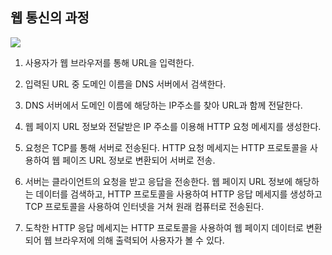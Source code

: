 ## 웹 통신의 과정
![](https://velog.velcdn.com/images/dymnam/post/31e108c4-7b31-43c6-b376-b70b96cbe5d1/image.png)

1. 사용자가 웹 브라우저를 통해 URL을 입력한다.

2. 입력된 URL 중 도메인 이름을 DNS 서버에서 검색한다.

3. DNS 서버에서 도메인 이름에 해당하는 IP주소를 찾아 URL과 함께 전달한다.

4. 웹 페이지 URL 정보와 전달받은 IP 주소를 이용해 HTTP 요청 메세지를 생성한다.

5. 요청은 TCP를 통해 서버로 전송된다.
HTTP 요청 메세지는 HTTP 프로토콜을 사용하여 웹 페이즈 URL 정보로 변환되어 서버로 전송.

6. 서버는 클라이언트의 요청을 받고 응답을 전송한다.
웹 페이지 URL 정보에 해당하는 데이터를 검색하고, HTTP 프로토콜을 사용하여 HTTP 응답 메세지를 생성하고 TCP 프로토콜을 사용하여 인터넷을 거쳐 원래 컴퓨터로 전송된다.

7. 도착한 HTTP 응답 메세지는 HTTP 프로토콜을 사용하여 웹 페이지 데이터로 변환되어 웹 브라우저에 의해 출력되어 사용자가 볼 수 있다.
